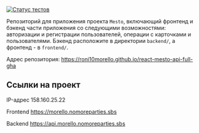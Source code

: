 [![Статус тестов](../../actions/workflows/tests.yml/badge.svg)](../../actions/workflows/tests.yml)

Репозиторий для приложения проекта `Mesto`, включающий фронтенд и бэкенд части приложения со следующими возможностями: авторизации и регистрации пользователей, операции с карточками и пользователями. Бэкенд расположите в директории `backend/`, а фронтенд - в `frontend/`. 
  

Адрес репозитория: https://roni10morello.github.io/react-mesto-api-full-gha

## Ссылки на проект

IP-адрес 158.160.25.22

Frontend https://morello.nomoreparties.sbs

Backend https://api.morello.nomoreparties.sbs
